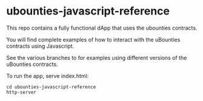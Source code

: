 # ubounties-javascript-reference

This repo contains a fully functional dApp that uses the ubounties contracts.

You will find complete examples of how to interact with the uBounties contracts using Javascript. 

See the various branches to for examples using different versions of the uBounties contracts. 


To run the app, serve index.html: 

```
cd ubounties-javascript-reference
http-server
```
